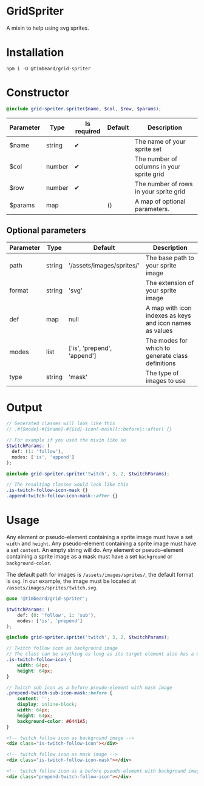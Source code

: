 # GridSpriter
A mixin to help using svg sprites.

# Installation
```shell
npm i -D @timbeard/grid-spriter
```

# Constructor
```scss
@include grid-spriter.sprite($name, $col, $row, $params);
```

| Parameter | Type   | Is required | Default | Description                               |
|-----------|--------|-------------|---------|-------------------------------------------|
| $name     | string |      ✔      |         | The name of your sprite set               |
| $col      | number |      ✔      |         | The number of columns in your sprite grid |
| $row      | number |      ✔      |         | The number of rows in your sprite grid    |
| $params   | map    |             | ()      | A map of optional parameters.             |

## Optional parameters
| Parameter | Type   | Default                     | Description                                              |
|--------|--------|-----------------------------|----------------------------------------------------------|
| path   | string | '/assets/images/sprites/'   | The base path to your sprite image                       |
| format | string | 'svg'                       | The extension of your sprite image                       |
| def    | map    | null                        | A map with icon indexes as keys and icon names as values |
| modes  | list   | ['is', 'prepend', 'append'] | The modes for which to generate class definitions        |
| type   | string | 'mask'                      | The type of images to use                                |

# Output
```scss
// Generated classes will look like this
// .#{$mode}-#{$name}-#{$id}-icon[-mask][::before|::after] {}

// For example if you used the mixin like so
$twitchParams: (
  def: (1: 'follow'),
  modes: ['is', 'append']
);

@include grid-spriter.sprite('twitch', 3, 2, $twitchParams);

// The resulting classes would look like this
.is-twitch-follow-icon-mask {}
.append-twitch-follow-icon-mask::after {}
```

# Usage
Any element or pseudo-element containing a sprite image must have a set `width` and `height`.
Any pseudo-element containing a sprite image must have a set `content`. An empty string will do.
Any element or pseudo-element containing a sprite image as a mask must have a set `background` or `background-color`.

The default path for images is `/assets/images/sprites/`, the default format is `svg`.
In our example, the image must be located at `/assets/images/sprites/twitch.svg`.

```scss
@use '@timbeard/grid-spriter';

$twitchParams: (
    def: (0: 'follow', 1: 'sub'),
    modes: ['is', 'prepend']
);

@include grid-spriter.sprite('twitch', 3, 2, $twitchParams);

// Twitch follow icon as background image
// The class can be anything as long as its target element also has a GridSpriter generated class
.is-twitch-follow-icon {
    width: 64px;
    height: 64px;
}

// Twitch sub icon as a before pseudo-element with mask image
.prepend-twitch-sub-icon-mask::before {
    content: '';
    display: inline-block;
    width: 64px;
    height: 64px;
    background-color: #6441A5;
}
```

```html
<!-- twitch follow icon as background image -->
<div class="is-twitch-follow-icon"></div>

<!-- twitch follow icon as mask image -->
<div class="is-twitch-follow-icon-mask"></div>

<!-- twitch follow icon as a before pseudo-element with background image -->
<div class="prepend-twitch-follow-icon"></div>
```
